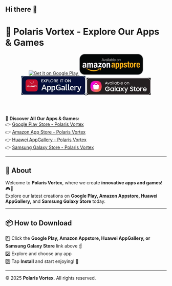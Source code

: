 ## Hi there 👋  

# 🚀 Polaris Vortex - Explore Our Apps & Games  

<div align="center">
    <a href="https://play.google.com/store/apps/developer?id=Polaris+Vortex">
        <img src="https://upload.wikimedia.org/wikipedia/commons/7/78/Google_Play_Store_badge_EN.svg" alt="Get it on Google Play" width="200">
    </a>
    <a href="https://www.amazon.com/dp/B0F2HFPBKP">
        <img src="https://raw.githubusercontent.com/polarisvortex/polarisvortex/main/badges/azn-badge.png" alt="Get it on Amazon" width="200">
    </a>
    <a href="https://appgallery.huawei.com/">
        <img src="https://raw.githubusercontent.com/polarisvortex/polarisvortex/main/badges/hua-badge.png" alt="Get it on Huawei AppGallery" width="200">
    </a>
    <a href="https://galaxystore.samsung.com/">
        <img src="https://raw.githubusercontent.com/polarisvortex/polarisvortex/main/badges/galaxy-badge.jpg" alt="Get it on Samsung Galaxy Store" width="200">
    </a>
</div>  

&nbsp;  
&nbsp;  

📲 **Discover All Our Apps & Games:**  
👉 [Google Play Store - Polaris Vortex](https://play.google.com/store/apps/developer?id=Polaris+Vortex)  
👉 [Amazon App Store - Polaris Vortex](https://www.amazon.com/dp/B0F2HFPBKP)  
👉 [Huawei AppGallery - Polaris Vortex](https://appgallery.huawei.com/)  
👉 [Samsung Galaxy Store - Polaris Vortex](https://galaxystore.samsung.com/)  

---

## 🌟 About  
Welcome to **Polaris Vortex**, where we create **innovative apps and games**! 🎮📱  
Explore our latest creations on **Google Play, Amazon Appstore, Huawei AppGallery,** and **Samsung Galaxy Store** today.  

---

## 📦 How to Download  
1️⃣ Click the **Google Play, Amazon Appstore, Huawei AppGallery, or Samsung Galaxy Store** link above ☝️  
2️⃣ Explore and choose any app  
3️⃣ Tap **Install** and start enjoying! 🚀  

---

© 2025 **Polaris Vortex**. All rights reserved.  



